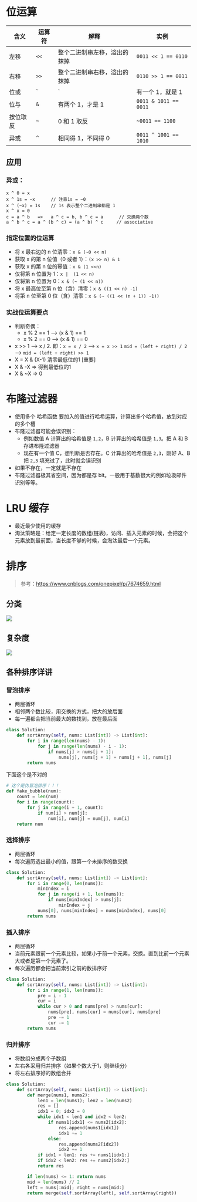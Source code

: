 # 位运算
| 含义 | 运算符 | 解释 | 实例
| -- | -- | -- | -- |
| 左移 | `<<` | 整个二进制串左移，溢出的抹掉 | `0011 << 1 == 0110` |
| 右移 | `>>` | 整个二进制串右移，溢出的抹掉| `0110 >> 1 == 0011` |
| 位或 | `|` | 有一个 1，就是 1 | `0011 | 1011 == 1011` |
| 位与 | `&` | 有两个 1，才是 1 | `0011 & 1011 == 0011` |
| 按位取反 | `~` | 0 和 1 取反 | `~0011 == 1100` |
| 异或 | `^` | 相同得 1，不同得 0 | `0011 ^ 1001 == 1010` |

## 应用
### 异或：
```
x ^ 0 = x
x ^ 1s = ~x      // 注意1s = ~0
x ^ (~x) = 1s    // 1s 表示整个二进制串都是 1
x ^ x = 0
c = a ^ b   =>   a ^ c = b, b ^ c = a      // 交换两个数
a ^ b ^ c = a ^ (b ^ c) = (a ^ b) ^ c     // associative 
```
### 指定位置的位运算

- 将 x 最右边的 n 位清零：`x & (~0 << n)`
- 获取 x 的第 n 位值（0 或者 1）：`(x >> n) & 1`
- 获取 x 的第 n 位的幂值：`x & (1 <<n)`
- 仅将第 n 位置为 1：`x |  (1 << n)`
- 仅将第 n 位置为 0：`x & (~ (1 << n))`
- 将 x 最高位至第 n 位（含）清零：`x & ((1 << n) -1)`
- 将第 n 位至第 0 位（含）清零：`x & (~ ((1 << (n + 1)) -1))`

### 实战位运算要点
- 判断奇偶：
    - x % 2 == 1  —> (x & 1) == 1
    - x % 2 == 0  —> (x & 1) == 0
- x >> 1 —> x / 2.
     即：`x = x / 2`   —>    `x = x >> 1`
        `mid = (left + right) / 2`   —>    `mid = (left + right) >> 1`
- X = X & (X-1) 清零最低位的1 [重要]
- X & -X => 得到最低位的1
- X & ~X => 0

# 布隆过滤器
- 使用多个 哈希函数 要加入的值进行哈希运算，计算出多个哈希值，放到对应的多个槽
- 布隆过滤器可能会误识别：
    - 例如数值 A 计算出的哈希值是 `1,2`，B 计算出的哈希值是 `1,3`。把 A 和 B 存进布隆过滤器
    - 现在有一个值 C，想判断是否存在。C 计算出的哈希值是 `2,3`，刚好 A、B 把 `2,3` 填充过了，此时就会误识别
- 如果不存在，一定就是不存在
- 布隆过滤器极其省空间，因为都是存 bit。一般用于基数很大的例如垃圾邮件识别等等。

# LRU 缓存
- 最近最少使用的缓存
- 淘汰策略是：给定一定长度的数组(链表)，访问、插入元素的时候，会把这个元素放到最前面，当长度不够的时候，会淘汰最后一个元素。

# 排序

> 参考：https://www.cnblogs.com/onepixel/p/7674659.html

## 分类
![](img/sort.png)

## 复杂度
![](img/sort_complexity.png)

## 各种排序详讲
### 冒泡排序
- 两层循环
- 相邻两个数比较，用交换的方式，把大的放后面
- 每一遍都会把当前最大的数找到，放在最后面

```python
class Solution:
    def sortArray(self, nums: List[int]) -> List[int]:
        for i in range(len(nums) - 1):
            for j in range(len(nums) - i - 1):
                if nums[j] > nums[j + 1]:
                    nums[j], nums[j + 1] = nums[j + 1], nums[j]
        return nums
```

下面这个是不对的

```python
# 这个是伪冒泡排序！！！
def fake_bubble(num):  
    count = len(num)
    for i in range(count):
        for j in range(i + 1, count):
            if num[i] > num[j]:
                num[i], num[j] = num[j], num[i]
    return num
```

### 选择排序
- 两层循环
- 每次遍历选出最小的值，跟第一个未排序的数交换

```python
class Solution:
    def sortArray(self, nums: List[int]) -> List[int]:
        for i in range(0, len(nums)):
            minIndex = i
            for j in range(i + 1, len(nums)):
                if nums[minIndex] > nums[j]:
                    minIndex = j
            nums[0], nums[minIndex] = nums[minIndex], nums[0]
        return nums
```

### 插入排序
- 两层循环
- 当前元素跟前一个元素比较，如果小于前一个元素，交换。直到比前一个元素大或者是第一个元素了。
- 每次遍历都会把当前索引之前的数排序好

```python
class Solution:
    def sortArray(self, nums: List[int]) -> List[int]:
        for i in range(1, len(nums)):
            pre = i - 1
            cur = i
            while cur > 0 and nums[pre] > nums[cur]:
                nums[pre], nums[cur] = nums[cur], nums[pre]
                pre -= 1
                cur -= 1
        return nums
```

### 归并排序
- 将数组分成两个子数组
- 左右各采用归并排序（如果个数大于1，则继续分）
- 将左右排序好的数组合并

```python
class Solution:
    def sortArray(self, nums: List[int]) -> List[int]:
        def merge(nums1, nums2):
            len1 = len(nums1); len2 = len(nums2)
            res = []
            idx1 = 0; idx2 = 0
            while idx1 < len1 and idx2 < len2:
                if nums1[idx1] <= nums2[idx2]:
                    res.append(nums1[idx1])
                    idx1 += 1
                else:
                    res.append(nums2[idx2])
                    idx2 += 1
            if idx1 < len1: res += nums1[idx1:]
            if idx2 < len2: res += nums2[idx2:]
            return res

        if len(nums) <= 1: return nums
        mid = len(nums) // 2
        left = nums[:mid]; right = nums[mid:]
        return merge(self.sortArray(left), self.sortArray(right))
```